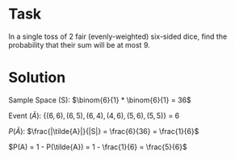 # Task
In a single toss of 2 fair (evenly-weighted) six-sided dice, find the probability that their sum will be at most 9.

# Solution
Sample Space (S): $\binom{6}{1} * \binom{6}{1} = 36$  

Event ($\tilde{A}$): $\{(6, 6), (6, 5), (6, 4), (4, 6), (5, 6), (5, 5)\}$ = 6  

$P(\tilde{A})$: $\frac{|\tilde{A}|}{|S|} = \frac{6}{36} = \frac{1}{6}$  

$P(A) = 1 - P(\tilde{A}) = 1 - \frac{1}{6} = \frac{5}{6}$